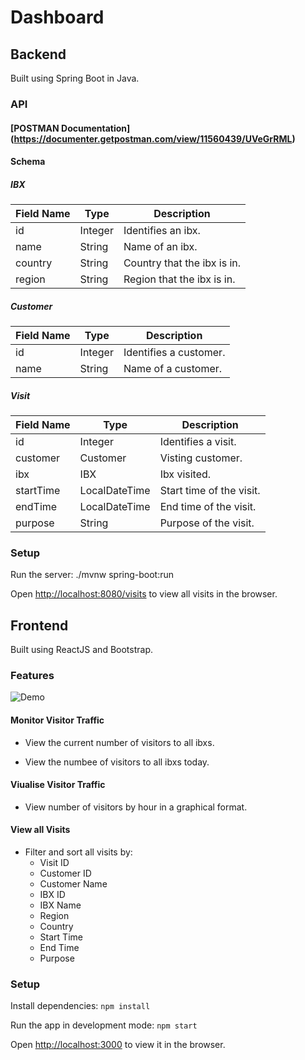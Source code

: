 # Dashboard

## Backend

Built using Spring Boot in Java.

### API

#### [POSTMAN Documentation] (https://documenter.getpostman.com/view/11560439/UVeGrRML)

#### Schema

##### IBX

| Field Name | Type    | Description                 |
| ---------- | ------- | --------------------------- |
| id         | Integer | Identifies an ibx.          |
| name       | String  | Name of an ibx.             |
| country    | String  | Country that the ibx is in. |
| region     | String  | Region that the ibx is in.  |

##### Customer

| Field Name | Type    | Description            |
| ---------- | ------- | ---------------------- |
| id         | Integer | Identifies a customer. |
| name       | String  | Name of a customer.    |

##### Visit

| Field Name | Type          | Description              |
| ---------- | ------------- | ------------------------ |
| id         | Integer       | Identifies a visit.      |
| customer   | Customer      | Visting customer.        |
| ibx        | IBX           | Ibx visited.             |
| startTime  | LocalDateTime | Start time of the visit. |
| endTime    | LocalDateTime | End time of the visit.   |
| purpose    | String        | Purpose of the visit.    |

### Setup

Run the server: ./mvnw spring-boot:run

Open [http://localhost:8080/visits](http://localhost:8080/visits) to view all visits in the browser.

## Frontend

Built using ReactJS and Bootstrap.

### Features

![Demo](./docs/dashboard_demo.gif)

#### Monitor Visitor Traffic

- View the current number of visitors to all ibxs.

- View the numbee of visitors to all ibxs today.

#### Viualise Visitor Traffic

- View number of visitors by hour in a graphical format.

#### View all Visits

- Filter and sort all visits by:
  - Visit ID
  - Customer ID
  - Customer Name
  - IBX ID
  - IBX Name
  - Region
  - Country
  - Start Time
  - End Time
  - Purpose

### Setup

Install dependencies: `npm install`

Run the app in development mode: `npm start`

Open [http://localhost:3000](http://localhost:3000) to view it in the browser.

